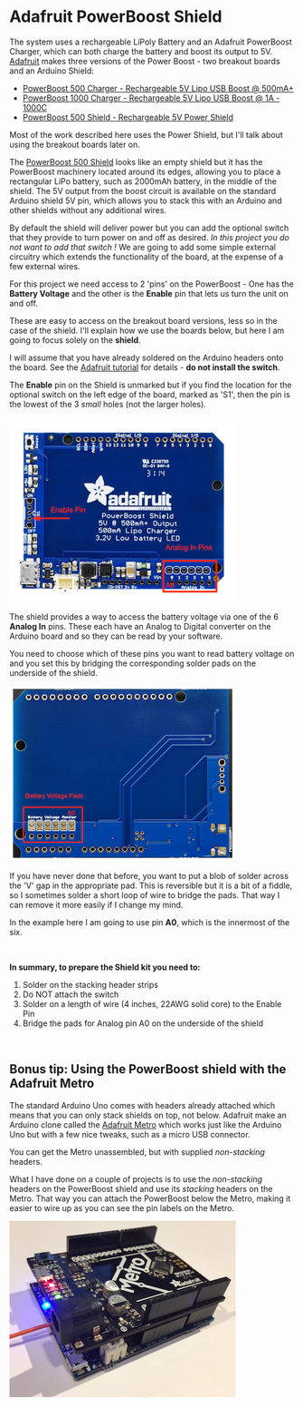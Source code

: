 # Adafruit PowerBoost Shield

The system uses a rechargeable LiPoly Battery and an Adafruit PowerBoost Charger, which can both charge the battery and boost its output to 5V.
[Adafruit](https://www.adafruit.com) makes three versions of the Power Boost - two breakout boards and an Arduino Shield:
- [PowerBoost 500 Charger - Rechargeable 5V Lipo USB Boost @ 500mA+](https://www.adafruit.com/products/1944)
- [PowerBoost 1000 Charger - Rechargeable 5V Lipo USB Boost @ 1A - 1000C](https://www.adafruit.com/products/2465)
- [PowerBoost 500 Shield - Rechargeable 5V Power Shield](https://www.adafruit.com/products/2078)

Most of the work described here uses the Power Shield, but I'll talk about using the breakout boards later on.

The [PowerBoost 500 Shield](https://www.adafruit.com/products/2078) looks like an empty shield but it has the PowerBoost machinery
located around its edges, allowing you to place a rectangular LiPo battery, such as 2000mAh battery, in the middle of the shield.
The 5V output from the boost circuit is available on the standard Arduino shield 5V pin, which allows you to stack this with an Arduino and
other shields without any additional wires.

By default the shield will deliver power but you can add the optional switch that they provide to turn power on and off as desired. *In this
project you do not want to add that switch !* We are going to add some simple external circuitry which extends the
functionality of the board, at the expense of a few external wires.

For this project we need access to 2 'pins' on the PowerBoost - One has the **Battery Voltage** and the other is the **Enable** pin that lets us turn
the unit on and off.

These are easy to access on the breakout board versions, less so in the case of the shield. I'll
explain how we use the boards below, but here I am going to focus solely on the **shield**.

I will assume that you have already soldered
on the Arduino headers onto the board. See the [Adafruit tutorial](https://learn.adafruit.com/adafruit-powerboost-500-shield-rechargeable-battery-pack)
for details - **do not install the switch**.


The **Enable** pin on the Shield is unmarked but if you find the location for the optional switch on the left edge of the board,
marked as 'S1', then the pin is the lowest of the 3 *small* holes (not the larger holes).

![PowerBoost Shield Enable Pin](/images/powerboost_shield_enable_pin.png)


The shield provides a way to access the battery voltage via one of the 6 **Analog In** pins. These each have
an Analog to Digital converter on the Arduino board and so they can be read by your software.

You need to choose which of these pins you want to read battery voltage on and you set this by
bridging the corresponding solder pads on the underside of the shield.

![PowerBoost Shield Voltage Pads](/images/powerboost_shield_voltage_pin.png)

If you have never done that before, you want to put a blob of solder across the 'V' gap in the appropriate pad.
This is reversible but it is a bit of a fiddle, so I sometimes solder a short loop of wire to bridge the
pads. That way I can remove it more easily if I change my mind.

In the example here I am going to use pin **A0**, which is the innermost of the six.

&nbsp;

**In summary, to prepare the Shield kit you need to:**

1. Solder on the stacking header strips
2. Do NOT attach the switch
3. Solder on a length of wire (4 inches, 22AWG solid core) to the Enable Pin
4. Bridge the pads for Analog pin A0 on the underside of the shield


&nbsp;

## Bonus tip: Using the PowerBoost shield with the Adafruit Metro

The standard Arduino Uno comes with headers already attached which means that you can only stack shields on top, not below.
Adafruit make an Arduino clone called the [Adafruit Metro](https://www.adafruit.com/products/2466) which works just
like the Arduino Uno but with a few nice tweaks, such as a micro USB connector.

You can get the Metro unassembled, but with supplied *non-stacking* headers.

What I have done on a couple of projects is to use the *non-stacking* headers on the PowerBoost shield and use
its *stacking* headers on the Metro. That way you can attach the PowerBoost below the Metro, making it easier
to wire up as you can see the pin labels on the Metro.

![Metro PowerBoost Stack](/images/metro_powerboost_stack.png)

